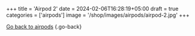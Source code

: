 +++
title = 'Airpod 2'
date = 2024-02-06T16:28:19+05:00
draft = true
categories = ['airpods']
image = '/shop/images/airpods/airpod-2.jpg'
+++


[Go back to airpods](/shop/categories/airpods/)
{.go-back}